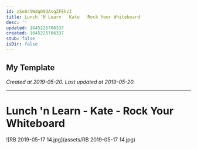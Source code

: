 ```yaml
---
id: zSe8rSWdq09dAsqZFEkzZ
title: Lunch 'N Learn   Kate   Rock Your Whiteboard
desc: ''
updated: 1645225706337
created: 1645225706337
stub: false
isDir: false
---
```

My Template
---

_Created at 2019-05-20._
_Last updated at 2019-05-20._




---

# Lunch 'n Learn - Kate - Rock Your Whiteboard


![RB 2019-05-17 14.jpg](assets/RB 2019-05-17 14.jpg)

